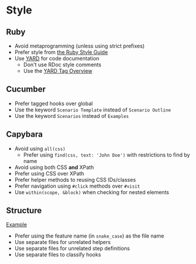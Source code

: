 # Style
## Ruby
* Avoid metaprogramming (unless using strict prefixes)
* Prefer style from [the Ruby Style Guide](https://github.com/bbatsov/ruby-style-guide#readme)
* Use [YARD](http://rubydoc.info/gems/yard/file/docs/GettingStarted.md) for code documentation
  * Don't use RDoc style comments
  * Use the [YARD Tag Overview](http://rubydoc.info/gems/yard/file/docs/Tags.md) 

## Cucumber
* Prefer tagged hooks over global
* Use the keyword `Scenario Template` instead of `Scenario Outline`
* Use the keyword `Scenarios` instead of `Examples`

## Capybara
* Avoid using `all(css)`
  * Prefer using `find(css, text: 'John Doe')` with restrictions to find by name
* Avoid using both CSS **and** XPath
* Prefer using CSS over XPath
* Prefer helper methods to reusing CSS IDs/classes
* Prefer navigation using `#click` methods over `#visit`
* Use `within(scope, &block)` when checking for nested elements

## Structure
[Example](structure.md)

* Prefer using the feature name (in `snake_case`) as the file name
* Use separate files for unrelated helpers
* Use separate files for unrelated step definitions
* Use separate files to classify hooks
